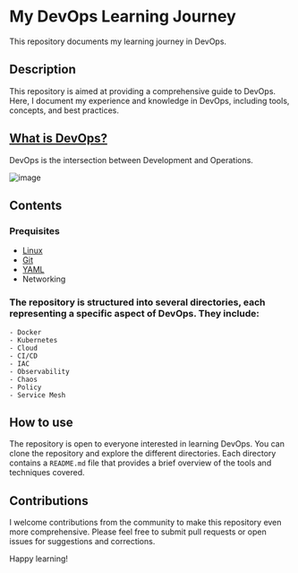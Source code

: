 # My DevOps Learning Journey

This repository documents my learning journey in DevOps.

## Description

This repository is aimed at providing a comprehensive guide to DevOps. Here, I document my experience and knowledge in DevOps, including tools, concepts, and best practices.

## [What is DevOps?](https://github.com/satyampsoni/DevOps_journey/blob/main/Devops.md)
DevOps is the intersection between Development and Operations.

![image](https://user-images.githubusercontent.com/94950988/209772325-af0f6604-6f7e-4ace-b7c7-ff4a2eac816a.png)

## Contents
  
   ### Prequisites
  - [Linux](https://github.com/satyampsoni/DevOps_journey/blob/main/prerequisite/linux.md)
  - [Git](https://github.com/satyampsoni/DevOps_journey/blob/main/prerequisite/git.md)
  - [YAML](https://github.com/satyampsoni/DevOps_journey/tree/main/prerequisite/YAML)
  - Networking

   ### The repository is structured into several directories, each representing a specific aspect of DevOps. They include:
    - Docker
    - Kubernetes
    - Cloud
    - CI/CD
    - IAC
    - Observability
    - Chaos
    - Policy
    - Service Mesh

## How to use

The repository is open to everyone interested in learning DevOps. You can clone the repository and explore the different directories. Each directory contains a `README.md` file that provides a brief overview of the tools and techniques covered.

## Contributions

I welcome contributions from the community to make this repository even more comprehensive. Please feel free to submit pull requests or open issues for suggestions and corrections.

Happy learning!

